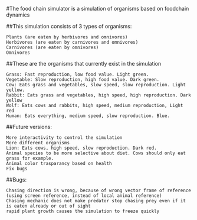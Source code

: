 #The food chain simulator is a simulation of organisms based on foodchain dynamics

##This simulation consists of 3 types of organisms:

    Plants (are eaten by herbivores and omnivores)
    Herbivores (are eaten by carnivores and omnivores)
    Carnivores (are eaten by omnivores)
    Omnivores

##These are the organisms that currently exist in the simulation

    Grass: Fast reproduction, low food value. Light green.
    Vegetable: Slow reproduction, high food value. Dark green.
    Cow: Eats grass and vegetables, slow speed, slow reproduction. Light yellow.
    Rabbit: Eats grass and vegetables, high speed, high reproduction. Dark yellow
    Wolf: Eats cows and rabbits, high speed, medium reproduction, Light red
    Human: Eats everything, medium speed, slow reproduction. Blue.

##Future versions:

    More interactivity to control the simulation
    More different organisms
    Lion: Eats cows, high speed, slow reproduction. Dark red.
    Animal species to be more selective about diet. Cows should only eat grass for example.
    Animal color trasparancy based on health
    Fix bugs

##Bugs:

    Chasing direction is wrong, because of wrong vector frame of reference (using screen reference, instead of local animal reference)
    Chasing mechanic does not make predator stop chasing prey even if it is eaten already or out of sight
    rapid plant growth causes the simulation to freeze quickly
